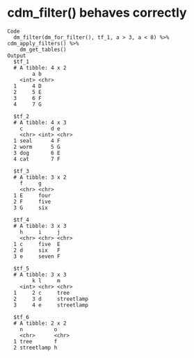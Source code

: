 # cdm_filter() behaves correctly

    Code
      dm_filter(dm_for_filter(), tf_1, a > 3, a < 8) %>% cdm_apply_filters() %>%
        dm_get_tables()
    Output
      $tf_1
      # A tibble: 4 x 2
            a b    
        <int> <chr>
      1     4 D    
      2     5 E    
      3     6 F    
      4     7 G    
      
      $tf_2
      # A tibble: 4 x 3
        c         d e    
        <chr> <int> <chr>
      1 seal      4 F    
      2 worm      5 G    
      3 dog       6 E    
      4 cat       7 F    
      
      $tf_3
      # A tibble: 3 x 2
        f     g    
        <chr> <chr>
      1 E     four 
      2 F     five 
      3 G     six  
      
      $tf_4
      # A tibble: 3 x 3
        h     i     j    
        <chr> <chr> <chr>
      1 c     five  E    
      2 d     six   F    
      3 e     seven F    
      
      $tf_5
      # A tibble: 3 x 3
            k l     m         
        <int> <chr> <chr>     
      1     2 c     tree      
      2     3 d     streetlamp
      3     4 e     streetlamp
      
      $tf_6
      # A tibble: 2 x 2
        n          o    
        <chr>      <chr>
      1 tree       f    
      2 streetlamp h    
      

